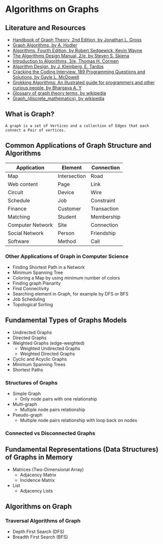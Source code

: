 # Algorithms on Graphs

## Literature and Resources

- [Handbook of Graph Theory, 2nd Edition, by Jonathan L. Gross](https://learning.oreilly.com/library/view/handbook-of-graph/9781439880197/)
- [Graph Algorithms, by A. Hodler](https://learning.oreilly.com/library/view/graph-algorithms/9781492047674/)
- [Algorithms, Fourth Edition, by Robert Sedgewick, Kevin Wayne](https://learning.oreilly.com/library/view/algorithms-fourth-edition/9780132762564/)
- [The Algorithms Design Manual, 2/e, by Steven S. Skiena]()
- [Introduction to Algorithms, 3/e, Thomas H. Cormen]()
- [Algorithm Design, by J. Kleinberg, E. Tardos]()
- [Cracking the Coding Interview. 189 Programming Questions and Solutions, by Gayle L. McDowell]()
- [Grokking Algorithms: An illustrated guide for programmers and other curious people, by Bhargava A. Y]()
- [Glossary of graph theory terms, by wikipedia](https://en.wikipedia.org/wiki/Glossary_of_graph_theory_terms)
- [Graph_(discrete_mathematics), by wikipedia](https://en.wikipedia.org/wiki/Graph_(discrete_mathematics))

## What is Graph?

    A graph is a set of Vertices and a collection of Edges that each connect a Pair of vertices.

## Common Applications of Graph Structure and Algorithms

| Application      | Element      | Connection  |
|------------------|--------------|-------------|
| Map              | Intersection | Road        |
| Web content      | Page         | Link        |
| Circuit          | Device       | Wire        |
| Schedule         | Job          | Constraint  |
| Finance          | Customer     | Transaction |
| Matching         | Student      | Membership  |
| Computer Network | Site         | Connection  |
| Social Network   | Person       | Friendship  |
| Software         | Method       | Call        |

### Other Applications of Graph in Computer Science

- Finding Shortest Path in a Network
- Minimum Spanning Tree
- Coloring a Map by using minimum number of colors
- Finding graph Planarity
- Find Connectivity
- Searching element in Graph, for example by DFS or BFS
- Job Scheduling
- Topological Sorting

## Fundamental Types of Graphs Models

- Undirected Graphs
- Directed Graphs
- Weighted Graphs (edge-weighted)
    - Weighted Undirected Graphs
    - Weighted Directed Graphs
- Cyclic and Acyclic Graphs
- Minimum Spanning Trees
- Shortest Paths

### Structures of Graphs

- Simple Graph
    - Only node pairs with one relationship
- Multi-graph
    - Multiple node pairs relationship
- Pseudo-graph
    - Multiple node pairs relationship with loop back on nodes

### Connected vs Disconnected Graphs

## Fundamental Representations (Data Structures) of Graphs in Memory

- Matrices (Two-Dimensional Array)
    - Adjacency Matrix
    - Incidence Matrix
- List
    - Adjacency Lists

## Algorithms on Graph

### Traversal Algorithms of Graph

- Depth First Search (DFS)
- Breadth First Search (BFS)

